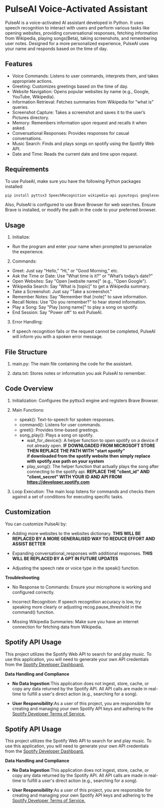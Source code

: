 # PulseAI Voice-Activated Assistant

PulseAI is a voice-activated AI assistant developed in Python. It uses speech recognition to interact with users and perform various tasks like opening websites, providing conversational responses, fetching information from Wikipedia, playing songs(Beta), taking screenshots, and remembering user notes. Designed for a more personalized experience, PulseAI uses your name and responds based on the time of day.

## Features

- Voice Commands: Listens to user commands, interprets them, and takes appropriate actions.
- Greeting: Customizes greetings based on the time of day.
- Website Navigation: Opens popular websites by name (e.g., Google, YouTube, Wikipedia).
- Information Retrieval: Fetches summaries from Wikipedia for "what is" queries.
- Screenshot Capture: Takes a screenshot and saves it to the user’s Pictures directory.
- Memory: Remembers information upon request and recalls it when asked.
- Conversational Responses: Provides responses for casual conversations.
- Music Search: Finds and plays songs on spotify using the Spotify Web API.
- Date and Time: Reads the current date and time upon request.

## Requirements

To use PulseAI, make sure you have the following Python packages installed:

```bash
pip install pyttsx3 SpeechRecognition wikipedia-api pyautogui googlesearch-python spotipy pyaudio 
```

Also, PulseAI is configured to use Brave Browser for web searches. Ensure Brave is installed, or modify the path in the code to your preferred browser.

## Usage

1. Initialize:

- Run the program and enter your name when prompted to personalize the experience.

2. Commands:

- Greet: Just say "Hello," "Hi," or "Good Morning," etc.
- Ask the Time or Date: Use "What time is it?" or "What’s today’s date?"
- Open Websites: Say "Open [website name]" (e.g., "Open Google").
- Wikipedia Search: Say "What is [topic]" to get a Wikipedia summary.
- Take a Screenshot: Just say "Take a screenshot."
- Remember Notes: Say "Remember that [note]" to save information.
- Recall Notes: Use "Do you remember?" to hear stored information.
- Play a Song: Say "Play [song name]" to play a song on spotify.
- End Session: Say "Power off" to exit PulseAI.

3. Error Handling:

- If speech recognition fails or the request cannot be completed, PulseAI will inform you with a spoken error message.

## File Structure

1. main.py: The main file containing the code for the assistant.

2. data.txt: Stores notes or information you ask PulseAI to remember.


## Code Overview

1. Initialization: Configures the pyttsx3 engine and registers Brave Browser.

2. Main Functions:
    - speak(): Text-to-speech for spoken responses.
    - command(): Listens for user commands.
    - greet(): Provides time-based greetings.
    - song_play(): Plays a song on spotify.
        - wait_for_device(): A helper function to open spotify on a device if not already open.
            **IF DOWNLOADED FROM MICROSOFT STORE THEN REPLACE THE PATH WITH "start spotify"<br>if downloaded from the spotify website then simply replace with spotify.exe path on your system**
        - play_song(): The helper function that actually plays the song after connecting to the spotify api.
            **REPLACE THE "client_id" AND "client_secret" WITH YOUR ID AND API FROM https://developer.spotify.com**

3. Loop Execution: The main loop listens for commands and checks them against a set of conditions for executing specific tasks.

## Customization

You can customize PulseAI by:

- Adding more websites to the websites dictionary.
    **THIS WILL BE REPLACED BY A MORE GENERALISED WAY TO REDUCE EFFORT AND ASSIST BETTER**

- Expanding conversational_responses with additional responses.
    **THIS WILL BE REPLACED BY A GPT IN FUTURE UPDATES**

- Adjusting the speech rate or voice type in the speak() function.


**Troubleshooting**

- No Response to Commands: Ensure your microphone is working and configured correctly.

- Incorrect Recognition: If speech recognition accuracy is low, try speaking more clearly or adjusting recog.pause_threshold in the command() function.

- Missing Wikipedia Summaries: Make sure you have an internet connection for fetching data from Wikipedia.

## Spotify API Usage

This project utilizes the Spotify Web API to search for and play music. To use this application, you will need to generate your own API credentials from the <a href = "https://developer.spotify.com">Spotify Developer Dashboard.</a>

**Data Handling and Compliance**

- **No Data Ingestion**:This application does not ingest, store, cache, or copy any data returned by the Spotify API. All API calls are made in real-time to fulfill a user's direct action (e.g., searching for a song).

- **User Responsibility**:As a user of this project, you are responsible for creating and managing your own Spotify API keys and adhering to the <a href = "https://developer.spotify.com/terms">Spotify Developer Terms of Service.</a>



## Spotify API Usage

This project utilizes the Spotify Web API to search for and play music. To use this application, you will need to generate your own API credentials from the <a href = "https://developer.spotify.com">Spotify Developer Dashboard.</a>

**Data Handling and Compliance**

- **No Data Ingestion**:This application does not ingest, store, cache, or copy any data returned by the Spotify API. All API calls are made in real-time to fulfill a user's direct action (e.g., searching for a song).

- **User Responsibility**:As a user of this project, you are responsible for creating and managing your own Spotify API keys and adhering to the <a href = "https://developer.spotify.com/terms">Spotify Developer Terms of Service.</a>
